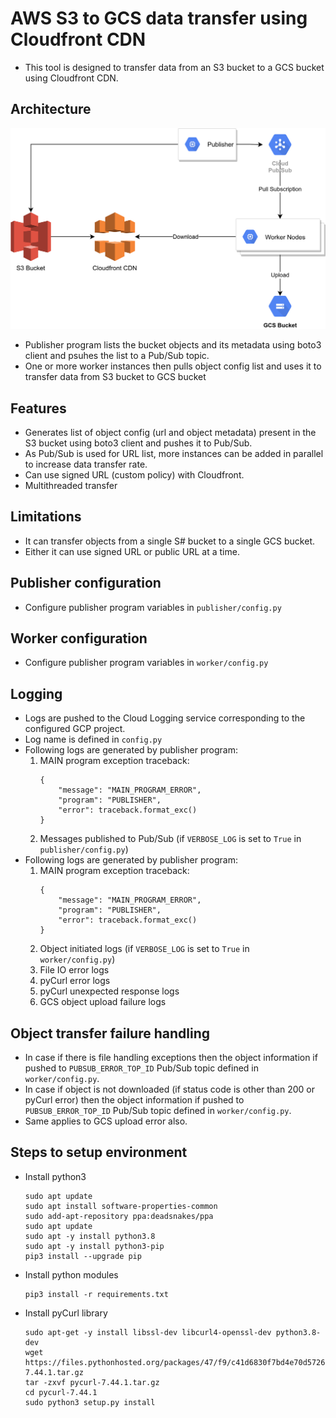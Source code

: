 # AWS S3 to GCS data transfer using Cloudfront CDN

- This tool is designed to transfer data from an S3 bucket to a GCS bucket using Cloudfront CDN.

## Architecture

![Architecture](./assets/arch.png)

- Publisher program lists the bucket objects and its metadata using boto3 client and psuhes the list to a Pub/Sub topic.
- One or more worker instances then pulls object config list and uses it to transfer data from S3 bucket to GCS bucket

## Features

- Generates list of object config (url and object metadata) present in the S3 bucket using boto3 client and pushes it to Pub/Sub.
- As Pub/Sub is used for URL list, more instances can be added in parallel to increase data transfer rate.
- Can use signed URL (custom policy) with Cloudfront.
- Multithreaded transfer

## Limitations

- It can transfer objects from a single S# bucket to a single GCS bucket.
- Either it can use signed URL or public URL at a time.

## Publisher configuration

- Configure publisher program variables in `publisher/config.py`

## Worker configuration

- Configure publisher program variables in `worker/config.py`

## Logging

- Logs are pushed to the Cloud Logging service corresponding to the configured GCP project.
- Log name is defined in `config.py`
- Following logs are generated by publisher program:
    1. MAIN program exception traceback:
        ```
        {
            "message": "MAIN_PROGRAM_ERROR",
            "program": "PUBLISHER",
            "error": traceback.format_exc()
        }
        ```
    2. Messages published to Pub/Sub (if `VERBOSE_LOG` is set to `True` in `publisher/config.py`)
- Following logs are generated by publisher program:
    1. MAIN program exception traceback:
        ```
        {
            "message": "MAIN_PROGRAM_ERROR",
            "program": "PUBLISHER",
            "error": traceback.format_exc()
        }
        ```
    2. Object initiated logs (if `VERBOSE_LOG` is set to `True` in `worker/config.py`)
    3. File IO error logs
    4. pyCurl error logs
    5. pyCurl unexpected response logs
    6. GCS object upload failure logs

## Object transfer failure handling

- In case if there is file handling exceptions then the object information if pushed to `PUBSUB_ERROR_TOP_ID` Pub/Sub topic defined in `worker/config.py`.
- In case if object is not downloaded (if status code is other than 200 or pyCurl error) then the object information if pushed to `PUBSUB_ERROR_TOP_ID` Pub/Sub topic defined in `worker/config.py`.
- Same applies to GCS upload error also.

## Steps to setup environment

- Install python3
    ```
    sudo apt update
    sudo apt install software-properties-common
    sudo add-apt-repository ppa:deadsnakes/ppa
    sudo apt update
    sudo apt -y install python3.8
    sudo apt -y install python3-pip
    pip3 install --upgrade pip
    ```
- Install python modules
    ```
    pip3 install -r requirements.txt
    ```
- Install pyCurl library
    ```
    sudo apt-get -y install libssl-dev libcurl4-openssl-dev python3.8-dev
    wget https://files.pythonhosted.org/packages/47/f9/c41d6830f7bd4e70d5726d26f8564538d08ca3a7ac3db98b325f94cdcb7f/pycurl-7.44.1.tar.gz
    tar -zxvf pycurl-7.44.1.tar.gz
    cd pycurl-7.44.1
    sudo python3 setup.py install
    ```
